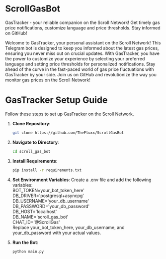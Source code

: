 # ScrollGasBot
GasTracker - your reliable companion on the Scroll Network! Get timely gas price notifications, customize language and price thresholds. Stay informed on GitHub!

Welcome to GasTracker, your personal assistant on the Scroll Network! This Telegram bot is designed to keep you informed about the latest gas prices, ensuring you never miss out on crucial updates. With GasTracker, you have the power to customize your experience by selecting your preferred language and setting price thresholds for personalized notifications. Stay ahead of the curve in the fast-paced world of gas price fluctuations with GasTracker by your side. Join us on GitHub and revolutionize the way you monitor gas prices on the Scroll Network!

# GasTracker Setup Guide

Follow these steps to set up GasTracker on the Scroll Network.

1. **Clone Repository**: 
   ```bash
   git clone https://github.com/TheFluxx/ScrollGasBot

2. **Navigate to Directory**:
   ```bash
   cd scroll_gas_bot

3. **Install Requirements**: 
   ```bash
   pip install -r requirements.txt
   
4. **Set Environment Variables**:
   Create a .env file and add the following variables:<br>
    BOT_TOKEN=your_bot_token_here'<br>
    DB_DRIVER='postgresql+asyncpg'<br>
    DB_USERNAME='your_db_username'<br>
    DB_PASSWORD='your_db_password'<br>
    DB_HOST='localhost'<br>
    DB_NAME='scroll_gas_bot'<br>
    CHAT_ID='@ScrollGas'<br>
   Replace your_bot_token_here, your_db_username, and your_db_password with your actual values.

5. **Run the Bot**:
   ```bash
   python main.py


   

